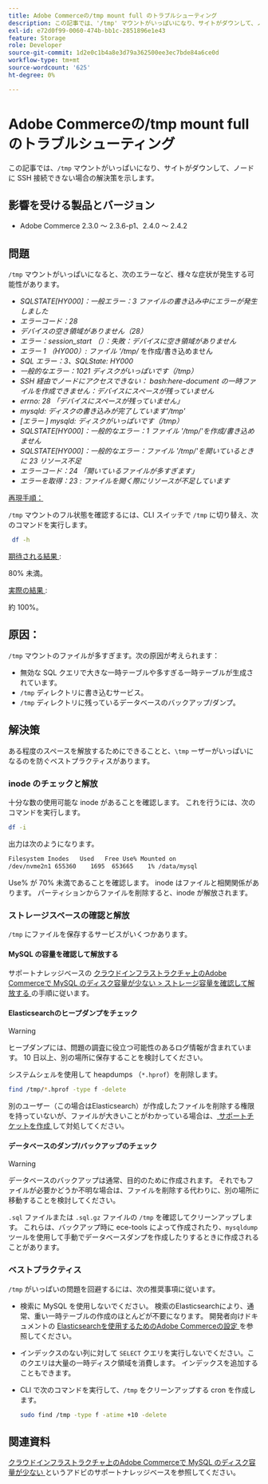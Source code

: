 ```yaml
---
title: Adobe Commerceの/tmp mount full のトラブルシューティング
description: この記事では、'/tmp' マウントがいっぱいになり、サイトがダウンして、ノードに SSH 接続できない場合の解決策を示します。
exl-id: e72d0f99-0060-474b-bb1c-2851896e1e43
feature: Storage
role: Developer
source-git-commit: 1d2e0c1b4a8e3d79a362500ee3ec7bde84a6ce0d
workflow-type: tm+mt
source-wordcount: '625'
ht-degree: 0%

---
```


# Adobe Commerceの/tmp mount full のトラブルシューティング

この記事では、`/tmp` マウントがいっぱいになり、サイトがダウンして、ノードに SSH 接続できない場合の解決策を示します。

## 影響を受ける製品とバージョン

* Adobe Commerce 2.3.0 ～ 2.3.6-p1、2.4.0 ～ 2.4.2

## 問題

`/tmp` マウントがいっぱいになると、次のエラーなど、様々な症状が発生する可能性があります。

* *SQLSTATE[HY000]：一般エラー：3 ファイルの書き込み中にエラーが発生しました*
* *エラーコード：28*
* *デバイスの空き領域がありません（28）*
* *エラー：session_start （）：失敗：デバイスに空き領域がありません*
* *エラー 1 （HY000）: ファイル &#39;/tmp/* を作成/書き込めません
* *SQL エラー：3、SQLState: HY000*
* *一般的なエラー：1021 ディスクがいっぱいです（/tmp）*
* *SSH 経由でノードにアクセスできない：*
  *bash:here-document の一時ファイルを作成できません：デバイスにスペースが残っていません*
* *errno: 28 「デバイスにスペースが残っていません」*
* *mysqld: ディスクの書き込みが完了しています&#39;/tmp&#39;*
* *[エラー ] mysqld: ディスクがいっぱいです（/tmp）*
* *SQLSTATE[HY000]：一般的なエラー：1 ファイル &#39;/tmp/&#39;を作成/書き込めません*
* *SQLSTATE[HY000]：一般的なエラー：ファイル &#39;/tmp/&#39;を開いているときに 23 リソース不足*
* *エラーコード：24 「開いているファイルが多すぎます」*
* *エラーを取得：23 : ファイルを開く際にリソースが不足しています*


<u> 再現手順：</u>

`/tmp` マウントのフル状態を確認するには、CLI スイッチで `/tmp` に切り替え、次のコマンドを実行します。

```bash
 df -h
```

<u> 期待される結果 </u>:

80% 未満。

<u> 実際の結果 </u>:

約 100%。

## 原因：

`/tmp` マウントのファイルが多すぎます。次の原因が考えられます：

* 無効な SQL クエリで大きな一時テーブルや多すぎる一時テーブルが生成されています。
* `/tmp` ディレクトリに書き込むサービス。
* `/tmp` ディレクトリに残っているデータベースのバックアップ/ダンプ。

## 解決策

ある程度のスペースを解放するためにできることと、`\tmp` ーザーがいっぱいになるのを防ぐベストプラクティスがあります。

### inode のチェックと解放

十分な数の使用可能な inode があることを確認します。 これを行うには、次のコマンドを実行します。

```bash
df -i
```

出力は次のようになります。

```bash
Filesystem Inodes   Used   Free Use% Mounted on
/dev/nvme2n1 655360    1695  653665    1% /data/mysql
```

Use% が 70% 未満であることを確認します。 inode はファイルと相関関係があります。 パーティションからファイルを削除すると、inode が解放されます。

### ストレージスペースの確認と解放

`/tmp` にファイルを保存するサービスがいくつかあります。

#### MySQL の容量を確認して解放する

サポートナレッジベースの [ クラウドインフラストラクチャ上のAdobe Commerceで MySQL のディスク容量が少ない > ストレージ容量を確認して解放する ](/help/troubleshooting/database/mysql-disk-space-is-low-on-magento-commerce-cloud.md#check_and_free) の手順に従います。

#### Elasticsearchのヒープダンプをチェック

>[!WARNING]
>
>ヒープダンプには、問題の調査に役立つ可能性のあるログ情報が含まれています。 10 日以上、別の場所に保存することを検討してください。

システムシェルを使用して heapdumps （`*.hprof`）を削除します。

```bash
find /tmp/*.hprof -type f -delete
```

別のユーザー（この場合はElasticsearch）が作成したファイルを削除する権限を持っていないが、ファイルが大きいことがわかっている場合は、[ サポートチケットを作成 ](/help/help-center-guide/help-center/magento-help-center-user-guide.md#submit-ticket) して対処してください。

#### データベースのダンプ/バックアップのチェック

>[!WARNING]
>
>データベースのバックアップは通常、目的のために作成されます。 それでもファイルが必要かどうか不明な場合は、ファイルを削除する代わりに、別の場所に移動することを検討してください。

`.sql` ファイルまたは `.sql.gz` ファイルの `/tmp` を確認してクリーンアップします。 これらは、バックアップ時に ece-tools によって作成されたり、`mysqldump` ツールを使用して手動でデータベースダンプを作成したりするときに作成されることがあります。

### ベストプラクティス

`/tmp` がいっぱいの問題を回避するには、次の推奨事項に従います。

* 検索に MySQL を使用しないでください。 検索のElasticsearchにより、通常、重い一時テーブルの作成のほとんどが不要になります。 開発者向けドキュメントの [Elasticsearchを使用するためのAdobe Commerceの設定 ](https://devdocs.magento.com/guides/v2.2/config-guide/elasticsearch/configure-magento.html) を参照してください。
* インデックスのない列に対して `SELECT` クエリを実行しないでください。このクエリは大量の一時ディスク領域を消費します。 インデックスを追加することもできます。
* CLI で次のコマンドを実行して、`/tmp` をクリーンアップする cron を作成します。

  ```bash
  sudo find /tmp -type f -atime +10 -delete
  ```

## 関連資料

[ クラウドインフラストラクチャ上のAdobe Commerceで MySQL のディスク容量が少ない ](/help/troubleshooting/database/mysql-disk-space-is-low-on-magento-commerce-cloud.md) というアドビのサポートナレッジベースを参照してください。
